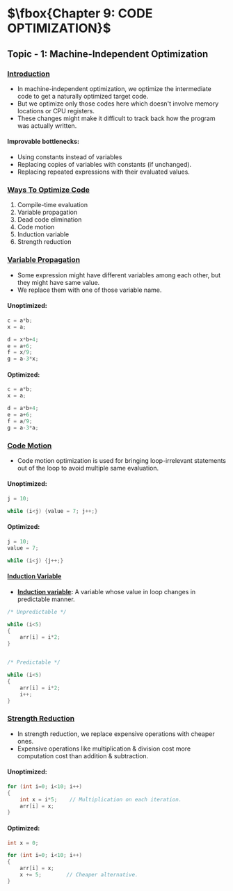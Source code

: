 # $\fbox{Chapter 9: CODE OPTIMIZATION}$





## **Topic - 1: Machine-Independent Optimization**

### <u>Introduction</u>

- In machine-independent optimization, we optimize the intermediate code to get a naturally optimized target code.
- But we optimize only those codes here which doesn't involve memory locations or CPU registers.
- These changes might make it difficult to track back how the program was actually written.

#### Improvable bottlenecks:

- Using constants instead of variables
- Replacing copies of variables with constants (if unchanged).
- Replacing repeated expressions with their evaluated values.


### <u>Ways To Optimize Code</u>

1. Compile-time evaluation
2. Variable propagation
3. Dead code elimination
4. Code motion
5. Induction variable
6. Strength reduction


### <u>Variable Propagation</u>

- Some expression might have different variables among each other, but they might have same value.
- We replace them with one of those variable name.

#### Unoptimized:

```c
c = a*b;
x = a;

d = x*b+4;
e = a+6;
f = x/9;
g = a-3*x;
```

#### Optimized:

```c
c = a*b;
x = a;

d = a*b+4;
e = a+6;
f = a/9;
g = a-3*a;
```


### <u>Code Motion</u>

- Code motion optimization is used for bringing loop-irrelevant statements out of the loop to avoid multiple same evaluation.

#### Unoptimized:

```c
j = 10;

while (i<j) {value = 7; j++;}
```

#### Optimized:

```c
j = 10;
value = 7;

while (i<j) {j++;}
```


#### <u>Induction Variable</u>

- **<u>Induction variable</u>:** A variable whose value in loop changes in predictable manner.

```c
/* Unpredictable */

while (i<5)
{
	arr[i] = i*2;
}


/* Predictable */

while (i<5)
{
	arr[i] = i*2;
	i++;
}
```


### <u>Strength Reduction</u>

- In strength reduction, we replace expensive operations with cheaper ones.
- Expensive operations like multiplication & division cost more computation cost than addition & subtraction.

#### Unoptimized:

```c
for (int i=0; i<10; i++)
{
	int x = i*5;    // Multiplication on each iteration.
	arr[i] = x;
}
```

#### Optimized:

```c
int x = 0;

for (int i=0; i<10; i++)
{
	arr[i] = x;
	x += 5;        // Cheaper alternative.
}
```
